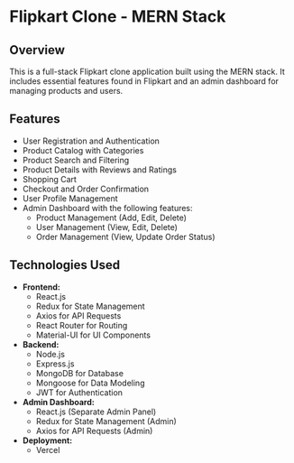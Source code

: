 # Flipkart Clone - MERN Stack

## Overview
This is a full-stack Flipkart clone application built using the MERN stack. It includes essential features found in Flipkart and an admin dashboard for managing products and users.

## Features
- User Registration and Authentication
- Product Catalog with Categories
- Product Search and Filtering
- Product Details with Reviews and Ratings
- Shopping Cart
- Checkout and Order Confirmation
- User Profile Management
- Admin Dashboard with the following features:
  - Product Management (Add, Edit, Delete)
  - User Management (View, Edit, Delete)
  - Order Management (View, Update Order Status)

## Technologies Used
- **Frontend:**
  - React.js
  - Redux for State Management
  - Axios for API Requests
  - React Router for Routing
  - Material-UI for UI Components
- **Backend:**
  - Node.js
  - Express.js
  - MongoDB for Database
  - Mongoose for Data Modeling
  - JWT for Authentication
- **Admin Dashboard:**
  - React.js (Separate Admin Panel)
  - Redux for State Management (Admin)
  - Axios for API Requests (Admin)
- **Deployment:**
  - Vercel
